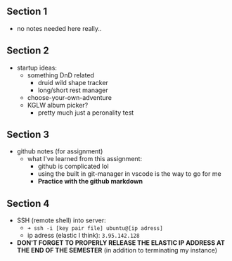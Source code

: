 ## Section 1

- no notes needed here really..

## Section 2

- startup ideas:
  - something DnD related
    - druid wild shape tracker
    - long/short rest manager
  - choose-your-own-adventure
  - KGLW album picker?
    - pretty much just a peronality test

## Section 3

- github notes (for assignment)
  - what I've learned from this assignment:
    - github is complicated lol
    - using the built in git-manager in vscode is the way to go for me
    - **Practice with the github markdown**

## Section 4

- SSH (remote shell) into server: 
  - ```➜ ssh -i [key pair file] ubuntu@[ip adress]```
  - ip adress (elastic I think): ```3.95.142.128```
- **DON'T FORGET TO PROPERLY RELEASE THE ELASTIC IP ADDRESS AT THE END OF THE SEMESTER** (in addition to terminating my instance)